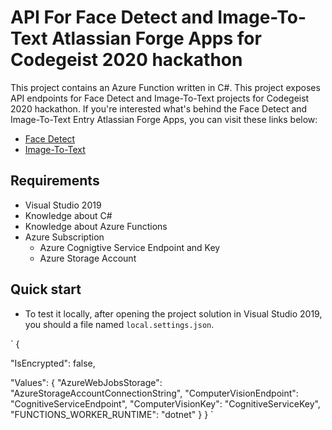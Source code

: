 # API For Face Detect and Image-To-Text Atlassian Forge Apps for Codegeist 2020 hackathon

This project contains an Azure Function written in C#. This project exposes API endpoints for Face Detect and Image-To-Text projects for Codegeist 2020 hackathon. If you're interested what's behind the Face Detect and Image-To-Text Entry Atlassian Forge Apps, you can visit these links below:

- [Face Detect](https://github.com/mecvillarina/forge-mecodes-face-detect)
- [Image-To-Text](https://github.com/mecvillarina/forge-mecodes-face-detect)

## Requirements

- Visual Studio 2019
- Knowledge about C#
- Knowledge about Azure Functions
- Azure Subscription
  - Azure Cognigtive Service Endpoint and Key 
  - Azure Storage Account
  
## Quick start
- To test it locally, after opening the project solution in Visual Studio 2019, you should a file named `local.settings.json`.

`
{

  "IsEncrypted": false,

  "Values": {
    "AzureWebJobsStorage": "AzureStorageAccountConnectionString",
    "ComputerVisionEndpoint": "CognitiveServiceEndpoint",
    "ComputerVisionKey": "CognitiveServiceKey",
    "FUNCTIONS_WORKER_RUNTIME": "dotnet"
  }
}
`


